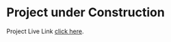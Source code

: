 # Project under Construction
Project Live Link [click here](https://github.com/facebook/create-react-app).
